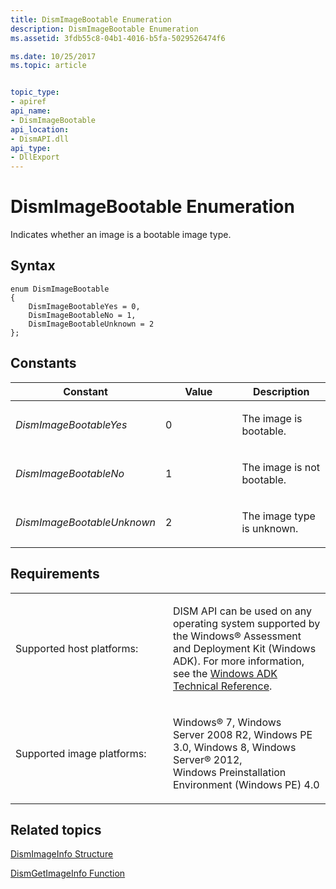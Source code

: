 ```yaml
---
title: DismImageBootable Enumeration
description: DismImageBootable Enumeration
ms.assetid: 3fdb55c8-04b1-4016-b5fa-5029526474f6

ms.date: 10/25/2017
ms.topic: article


topic_type: 
- apiref
api_name: 
- DismImageBootable
api_location: 
- DismAPI.dll
api_type: 
- DllExport
---
```


# DismImageBootable Enumeration


Indicates whether an image is a bootable image type.

## <span id="Syntax"></span><span id="syntax"></span><span id="SYNTAX"></span>Syntax


``` syntax
enum DismImageBootable
{
    DismImageBootableYes = 0,
    DismImageBootableNo = 1, 
    DismImageBootableUnknown = 2
};
```

## <span id="Constants"></span><span id="constants"></span><span id="CONSTANTS"></span>Constants


<table>
<colgroup>
<col width="33%" />
<col width="33%" />
<col width="33%" />
</colgroup>
<thead>
<tr class="header">
<th>Constant</th>
<th>Value</th>
<th>Description</th>
</tr>
</thead>
<tbody>
<tr class="odd">
<td><p><em>DismImageBootableYes</em></p></td>
<td><p>0</p></td>
<td><p>The image is bootable.</p></td>
</tr>
<tr class="even">
<td><p><em>DismImageBootableNo</em></p></td>
<td><p>1</p></td>
<td><p>The image is not bootable.</p></td>
</tr>
<tr class="odd">
<td><p><em>DismImageBootableUnknown</em></p></td>
<td><p>2</p></td>
<td><p>The image type is unknown.</p></td>
</tr>
</tbody>
</table>

 

## <span id="Requirements"></span><span id="requirements"></span><span id="REQUIREMENTS"></span>Requirements


<table>
<colgroup>
<col width="50%" />
<col width="50%" />
</colgroup>
<tbody>
<tr class="odd">
<td><p>Supported host platforms:</p></td>
<td><p>DISM API can be used on any operating system supported by the Windows® Assessment and Deployment Kit (Windows ADK). For more information, see the <a href="http://go.microsoft.com/fwlink/?LinkId=206587" data-raw-source="[Windows ADK Technical Reference](http://go.microsoft.com/fwlink/?LinkId=206587)">Windows ADK Technical Reference</a>.</p></td>
</tr>
<tr class="even">
<td><p>Supported image platforms:</p></td>
<td><p>Windows® 7, Windows Server 2008 R2, Windows PE 3.0, Windows 8, Windows Server® 2012, Windows Preinstallation Environment (Windows PE) 4.0</p></td>
</tr>
</tbody>
</table>

 

## <span id="related_topics"></span>Related topics


[DismImageInfo Structure](dismimageinfo-structure.md)

[DismGetImageInfo Function](dismgetimageinfo-function.md)

 

 




